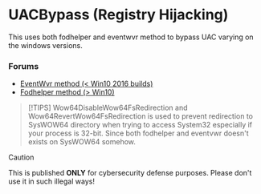 # UACBypass (Registry Hijacking)

This uses both fodhelper and eventwvr method to bypass UAC varying on the windows versions. 

### Forums
- [EventWvr method (< Win10 2016 builds)](https://www.fortinet.com/blog/threat-research/offense-and-defense-a-tale-of-two-sides-bypass-uac)
- [Fodhelper method (> Win10)](https://www.linkedin.com/pulse/uac-bypass-using-fodhelperexe-shivam-gupta-ra0xc)

>[!TIPS]
> Wow64DisableWow64FsRedirection and Wow64RevertWow64FsRedirection is used to prevent redirection to SysWOW64 directory when trying to access System32 especially if your process is 32-bit. Since both fodhelper and eventvwr doesn't exists on SysWOW64 somehow.

>[!CAUTION]
> This is published **ONLY** for cybersecurity defense purposes. Please don't use it in such illegal ways!


